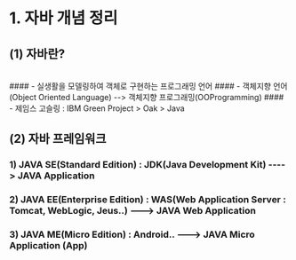 # 1. 자바 개념 정리

## (1) 자바란?
<br>
####	- 실생활을 모델링하여 객체로 구현하는 프로그래밍 언어
####	- 객체지향 언어(Object Oriented Language) --> 객체지향 프로그래밍(OOProgramming)
####	- 제임스 고슬링 : IBM Green Project > Oak > Java
	
## (2) 자바 프레임워크 
### 1) JAVA SE(Standard Edition) : JDK(Java Development Kit)  ----> JAVA Application
### 2) JAVA EE(Enterprise Edition) : WAS(Web Application Server : Tomcat, WebLogic, Jeus..) ---> JAVA Web Application
### 3) JAVA ME(Micro Edition) : Android..  ---> JAVA Micro Application (App)	                                  
		
